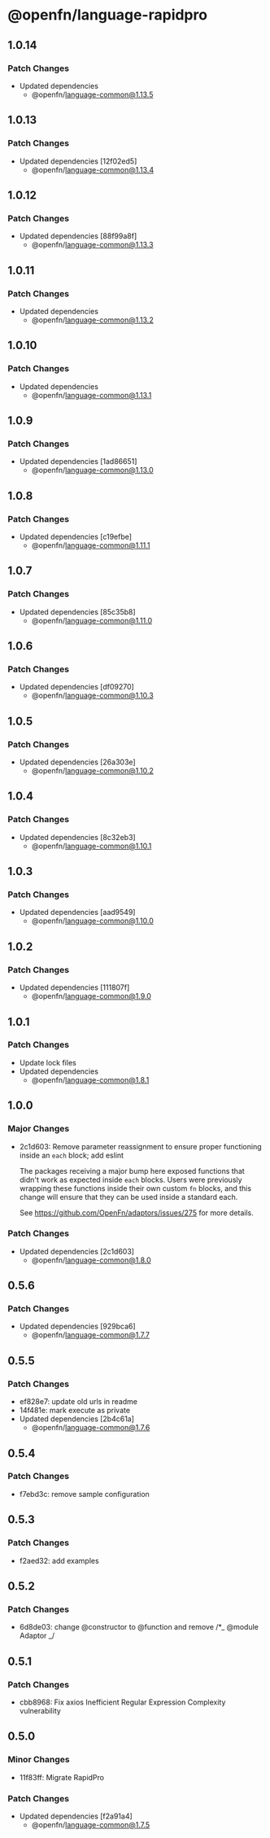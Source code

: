 # @openfn/language-rapidpro

## 1.0.14

### Patch Changes

- Updated dependencies
  - @openfn/language-common@1.13.5

## 1.0.13

### Patch Changes

- Updated dependencies [12f02ed5]
  - @openfn/language-common@1.13.4

## 1.0.12

### Patch Changes

- Updated dependencies [88f99a8f]
  - @openfn/language-common@1.13.3

## 1.0.11

### Patch Changes

- Updated dependencies
  - @openfn/language-common@1.13.2

## 1.0.10

### Patch Changes

- Updated dependencies
  - @openfn/language-common@1.13.1

## 1.0.9

### Patch Changes

- Updated dependencies [1ad86651]
  - @openfn/language-common@1.13.0

## 1.0.8

### Patch Changes

- Updated dependencies [c19efbe]
  - @openfn/language-common@1.11.1

## 1.0.7

### Patch Changes

- Updated dependencies [85c35b8]
  - @openfn/language-common@1.11.0

## 1.0.6

### Patch Changes

- Updated dependencies [df09270]
  - @openfn/language-common@1.10.3

## 1.0.5

### Patch Changes

- Updated dependencies [26a303e]
  - @openfn/language-common@1.10.2

## 1.0.4

### Patch Changes

- Updated dependencies [8c32eb3]
  - @openfn/language-common@1.10.1

## 1.0.3

### Patch Changes

- Updated dependencies [aad9549]
  - @openfn/language-common@1.10.0

## 1.0.2

### Patch Changes

- Updated dependencies [111807f]
  - @openfn/language-common@1.9.0

## 1.0.1

### Patch Changes

- Update lock files
- Updated dependencies
  - @openfn/language-common@1.8.1

## 1.0.0

### Major Changes

- 2c1d603: Remove parameter reassignment to ensure proper functioning inside an
  `each` block; add eslint

  The packages receiving a major bump here exposed functions that didn't work as
  expected inside `each` blocks. Users were previously wrapping these functions
  inside their own custom `fn` blocks, and this change will ensure that they can
  be used inside a standard each.

  See https://github.com/OpenFn/adaptors/issues/275 for more details.

### Patch Changes

- Updated dependencies [2c1d603]
  - @openfn/language-common@1.8.0

## 0.5.6

### Patch Changes

- Updated dependencies [929bca6]
  - @openfn/language-common@1.7.7

## 0.5.5

### Patch Changes

- ef828e7: update old urls in readme
- 14f481e: mark execute as private
- Updated dependencies [2b4c61a]
  - @openfn/language-common@1.7.6

## 0.5.4

### Patch Changes

- f7ebd3c: remove sample configuration

## 0.5.3

### Patch Changes

- f2aed32: add examples

## 0.5.2

### Patch Changes

- 6d8de03: change @constructor to @function and remove /\*_ @module Adaptor _/

## 0.5.1

### Patch Changes

- cbb8968: Fix axios Inefficient Regular Expression Complexity vulnerability

## 0.5.0

### Minor Changes

- 11f83ff: Migrate RapidPro

### Patch Changes

- Updated dependencies [f2a91a4]
  - @openfn/language-common@1.7.5
